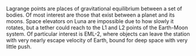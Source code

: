 Lagrange points are places of gravitational equilibrium between a set of bodies. Of most interest are those that exist between a planet and its moons. Space elevators on Luna are impossible due to how slowly it rotates, but a tether could reach to the L1 and L2 points of the Earth-Moon system. Of particular interest is EML-2, where objects can leave the station with very nearly escape velocity of Earth, bound for deep space with very little push.